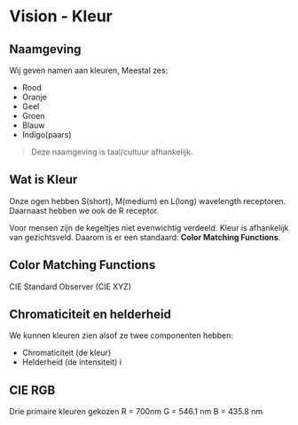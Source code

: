 # Vision - Kleur 

## Naamgeving
Wij geven namen aan kleuren, Meestal zes:
- Rood
- Oranje
- Geel 
- Groen 
- Blauw 
- Indigo(paars)

> Deze naamgeving is taal/cultuur afhankelijk. 

## Wat is Kleur
Onze ogen hebben S(short), M(medium) en L(long) wavelength receptoren. Daarnaast hebben we ook de R receptor.

Voor mensen zijn de kegeltjes niet evenwichtig verdeeld. Kleur is afhankelijk van gezichtsveld. Daarom is er een standaard: **Color Matching Functions**.

## Color Matching Functions
CIE Standard Observer (CIE XYZ)

## Chromaticiteit en helderheid 
We kunnen kleuren zien alsof ze twee componenten hebben:
- Chromaticiteit (de kleur)
- Helderheid (de intensiteit)
i

## CIE RGB 
Drie primaire kleuren gekozen 
R = 700nm 
G = 546.1 nm 
B = 435.8 nm 

